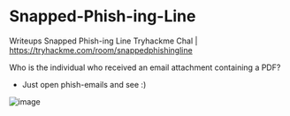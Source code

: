 # Snapped-Phish-ing-Line
Writeups Snapped Phish-ing Line Tryhackme Chal | https://tryhackme.com/room/snappedphishingline


Who is the individual who received an email attachment containing a PDF?

  - Just open phish-emails and see :)
    
![image](https://github.com/MBAY-Clement/Snapped-Phish-ing-Line/assets/59869618/45053c56-5e0b-479a-a13e-b67e75418b89)


